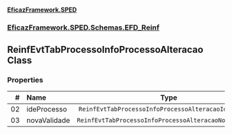 #### [EficazFramework.SPED](EficazFrameworkSPED.md 'EficazFramework SPED')
### [EficazFramework.SPED.Schemas.EFD_Reinf](EficazFramework.SPED.Schemas.EFD_Reinf.md 'EficazFramework.SPED.Schemas.EFD_Reinf')

## ReinfEvtTabProcessoInfoProcessoAlteracao Class
### Properties

| # | Name | Type | |
| ---: | :--- | :---: | :--- |
| 02 | ideProcesso | `ReinfEvtTabProcessoInfoProcessoAlteracaoIdeProcesso` |  |
| 03 | novaValidade | `ReinfEvtTabProcessoInfoProcessoAlteracaoNovaValidade` |  |
